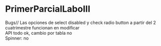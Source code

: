 # PrimerParcialLaboIII
Bugs// 
Las opciones de select disabled y check radio button a partir del 2 cuatrimestre funcionan en modificar                                                                                        
API todo ok, cambio por tabla no                                                                                                                                                                     
Spinner: no
